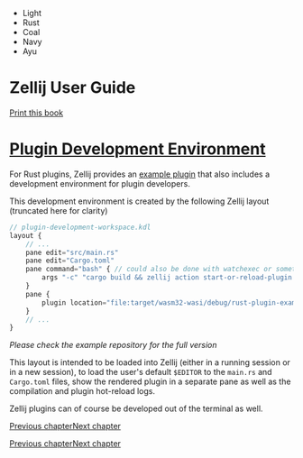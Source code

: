 - Light
- Rust
- Coal
- Navy
- Ayu

# Zellij User Guide

[Print this book](print.html "Print this book")

# [Plugin Development Environment](plugin-dev-env.html\#plugin-development-environment)

For Rust plugins, Zellij provides an [example plugin](https://github.com/zellij-org/rust-plugin-example) that also includes a development environment for plugin developers.

This development environment is created by the following Zellij layout (truncated here for clarity)

```javascript
// plugin-development-workspace.kdl
layout {
    // ...
    pane edit="src/main.rs"
    pane edit="Cargo.toml"
    pane command="bash" { // could also be done with watchexec or something similar
        args "-c" "cargo build && zellij action start-or-reload-plugin file:target/wasm32-wasi/debug/rust-plugin-example.wasm"
    }
    pane {
        plugin location="file:target/wasm32-wasi/debug/rust-plugin-example.wasm"
    }
    // ...
}

```

_Please check the example repository for the full version_

This layout is intended to be loaded into Zellij (either in a running session or in a new session), to load the user's default `$EDITOR` to the `main.rs` and `Cargo.toml` files, show the rendered plugin in a separate pane as well as the compilation and plugin hot-reload logs.

Zellij plugins can of course be developed out of the terminal as well.

[Previous chapter](plugin-development.html "Previous chapter")[Next chapter](plugin-lifecycle.html "Next chapter")

[Previous chapter](plugin-development.html "Previous chapter")[Next chapter](plugin-lifecycle.html "Next chapter")

